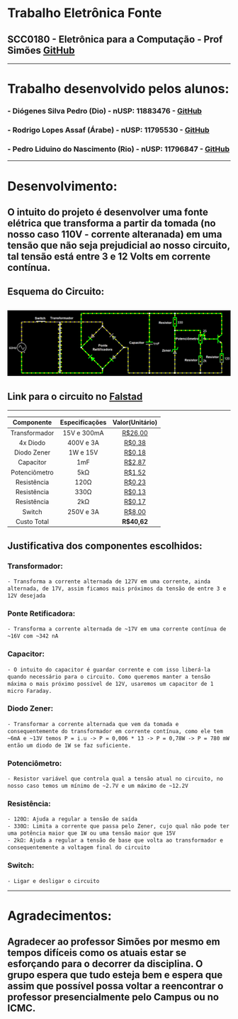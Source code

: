 # **Trabalho Eletrônica Fonte**
## **SCC0180 - Eletrônica para a Computação - Prof Simões** [GitHub](https://github.com/simoesusp)
--------
# **Trabalho desenvolvido pelos alunos**:
### - **Diógenes Silva Pedro (Dio) - nUSP: 11883476** - [GitHub](https://github.com/DioUSP)
### - **Rodrigo Lopes Assaf (Árabe) - nUSP: 11795530** - [GitHub](https://github.com/Roassaf)
### - **Pedro Liduino do Nascimento (Rio) - nUSP: 11796847** - [GitHub]()
--------
# **Desenvolvimento**:
## O intuito do projeto é desenvolver uma fonte elétrica que transforma a partir da tomada (no nosso caso 110V - corrente alteranada) em uma tensão que não seja prejudicial ao nosso circuito, tal tensão está entre 3 e 12 Volts em corrente contínua.
## **Esquema do Circuito**: 
## ![Screenshot](Screenshot.png)
## **Link para o circuito no [Falstad](http://tinyurl.com/yca5v5q7)** 
--------
| **Componente** | **Especificações** | **Valor(Unitário)** |
|:---------------:|:-------------:|:---------------:|
|Transformador | 15V e 300mA | [R$26,00](https://produto.mercadolivre.com.br/MLB-802952898-transformador-primario-0110-0110-secundario-015v-300ma-_JM?matt_tool=82322591&matt_word&gclid=EAIaIQobChMIhsubx8z_6QIVjoSRCh005QUsEAkYCiABEgKHK_D_BwE&quantity=1) |
|4x Diodo | 400V e 3A | [R$0,38](https://www.autoeletronica.net/produtos/diodo-retificador-1n5404) |
|Diodo Zener | 1W e 15V | [R$0,18](https://www.autoeletronica.net/produtos/diodo-zener-1n4744a-15v-1w) |
|Capacitor | 1mF | [R$2,87](https://produto.mercadolivre.com.br/MLB-1499835576-capacitor-eletrolitico-1mf-x-400v-kit-c10-pcs-_JM?quantity=1#position=1&type=item&tracking_id=fa215f29-9e58-4df8-935f-7aea9beaf1e2) |
|Potenciômetro | 5kΩ | [R$1,52](https://www.americanas.com.br/produto/212584212/potenciometro-linear-5k-16mm-eixo-estriado?WT.srch=1&acc=e789ea56094489dffd798f86ff51c7a9&epar=bp_pl_00_go_inf-aces_acessorios_geral_gmv&gclid=EAIaIQobChMIlqedgtb_6QIVwoORCh24ZwAEEAkYAiABEgI6w_D_BwE&i=5d712b2d49f937f6250d8225&o=5d6e754f6c28a3cb50909602&opn=YSMESP&sellerid=10428528000110) |
|Resistência | 120Ω | [R$0,23](https://produto.mercadolivre.com.br/MLB-1278829161-100x-104615-resistor-025w-120-ohms-carvo-_JM?quantity=1#position=5&type=item&tracking_id=3da44ff8-1b4b-4355-aedb-9b4564d157de) |
|Resistência | 330Ω | [R$0,13](https://produto.mercadolivre.com.br/MLB-1342907792-resistor-330-ohms-100-unidades-_JM?quantity=1#position=1&type=item&tracking_id=64df90b6-86bd-4de3-8a9f-d59c6ad031f4) |
|Resistência | 2kΩ | [R$0,17](https://produto.mercadolivre.com.br/MLB-1359755617-100un-resistor-18w-2k-2000-ohms-_JM?quantity=1#position=1&type=item&tracking_id=cfe0aced-991b-46f7-ad48-868c569c5428) |
|Switch | 250V e 3A | [R$8,00](https://produto.mercadolivre.com.br/MLB-1300399738-boto-chave-gangorra-mini-interruptor-liga-desliga-on-off-10x15mm-kcd13-101-3a-250v-arduino-_JM?variation=42249952649&quantity=1#reco_item_pos=0&reco_backend=machinalis-seller-items-pdp&reco_backend_type=low_level&reco_client=vip-seller_items-above&reco_id=3b5ba658-e897-4edb-bdb5-659b62db67cc) |
|Custo Total | | **R$40,62** |
## Justificativa dos componentes escolhidos:
### Transformador:
    - Transforma a corrente alternada de 127V em uma corrente, ainda alternada, de 17V, assim ficamos mais próximos da tensão de entre 3 e 12V desejada 
### Ponte Retificadora:
    - Transforma a corrente alternada de ~17V em uma corrente contínua de ~16V com ~342 nA
### Capacitor:
    - O intuito do capacitor é guardar corrente e com isso liberá-la quando necessário para o circuito. Como queremos manter a tensão máxima o mais próximo possível de 12V, usaremos um capacitor de 1 micro Faraday. 
### Diodo Zener:
    - Transformar a corrente alternada que vem da tomada e consequentemente do transformador em corrente contínua, como ele tem ~6mA e ~13V temos P = i.u -> P = 0,006 * 13 -> P = 0,78W -> P = 780 mW então um diodo de 1W se faz suficiente.
### Potenciômetro:
    - Resistor variável que controla qual a tensão atual no circuito, no nosso caso temos um mínimo de ~2.7V e um máximo de ~12.2V
### Resistência:
    - 120Ω: Ajuda a regular a tensão de saída
    - 330Ω: Limita a corrente que passa pelo Zener, cujo qual não pode ter uma potência maior que 1W ou uma tensão maior que 15V
    - 2kΩ: Ajuda a regular a tensão de base que volta ao transformador e consequentemente a voltagem final do circuito
### Switch:
    - Ligar e desligar o circuito
--------
# Agradecimentos:
## Agradecer ao professor Simões por mesmo em tempos difíceis como os atuais estar se esforçando para o decorrer da disciplina. O grupo espera que tudo esteja bem e espera que assim que possível possa voltar a reencontrar o professor presencialmente pelo Campus ou no ICMC.

